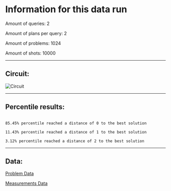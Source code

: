 # Information for this data run

Amount of queries: 2

Amount of plans per query: 2

Amount of problems: 1024

Amount of shots: 10000

<hr>

## Circuit:

![Circuit](circuit.png)

<hr>

## Percentile results:

```

85.45% percentile reached a distance of 0 to the best solution

11.43% percentile reached a distance of 1 to the best solution

3.12% percentile reached a distance of 2 to the best solution

```

<hr>

## Data:

[Problem Data](problems.csv)

[Measurements Data](measurements.csv)

